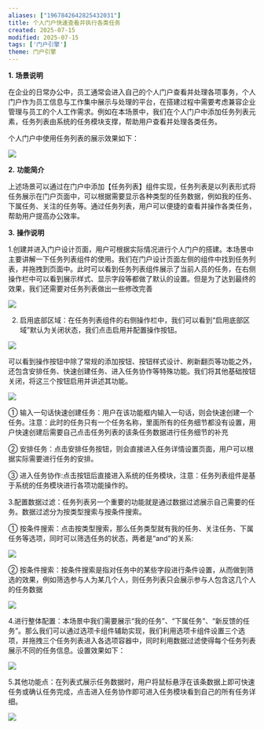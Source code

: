 ```yaml
---
aliases: ["1967842642825432031"]
title: 个人门户快速查看并执行各类任务
created: 2025-07-15
modified: 2025-07-15
tags: ['门户引擎']
theme: 门户引擎
---
```


**1.** **场景说明**

在企业的日常办公中，员工通常会进入自己的个人门户查看并处理各项事务，个人门户作为员工信息与工作集中展示与处理的平台，在搭建过程中需要考虑兼容企业管理与员工的个人工作需求。例如在本场景中，我们在个人门户中添加任务列表元素，任务列表由系统的任务模块支撑，帮助用户查看并处理各类任务。

个人门户中使用任务列表的展示效果如下：

![](https://myhelpdoc.oss-cn-heyuan.aliyuncs.com/mdimages/91e7e706d99495f75719cd2104752837.jpg)

**2.** **功能简介**

上述场景可以通过在门户中添加【任务列表】组件实现，任务列表是以列表形式将任务展示在门户页面中，可以根据需要显示各种类型的任务数据，例如我的任务、下属任务、关注的任务等。通过任务列表，用户可以便捷的查看并操作各类任务，帮助用户提高办公效率。

**3.** **操作说明**

1.创建并进入门户设计页面，用户可根据实际情况进行个人门户的搭建。本场景中主要讲解一下任务列表组件的使用。我们在门户设计页面左侧的组件中找到任务列表，并拖拽到页面中。此时可以看到任务列表组件展示了当前人员的任务，在右侧操作栏中可以看到展示样式、显示字段等都做了默认的设置。但是为了达到最终的效果，我们还需要对任务列表做出一些修改完善

![](https://myhelpdoc.oss-cn-heyuan.aliyuncs.com/mdimages/f3e867b93aff12391806bf9d86ade40a.jpg)

2. 启用底部区域：在任务列表组件的右侧操作栏中，我们可以看到“启用底部区域”默认为关闭状态，我们点击启用并配置操作按钮。

![](https://myhelpdoc.oss-cn-heyuan.aliyuncs.com/mdimages/cd416c453883ebdcfcb2bc0e25a723c5.jpg)

可以看到操作按钮中除了常规的添加按钮、按钮样式设计、刷新翻页等功能之外，还包含安排任务、快速创建任务、进入任务协作等特殊功能。我们将其他基础按钮关闭，将这三个按钮启用并讲述其功能。

![](https://myhelpdoc.oss-cn-heyuan.aliyuncs.com/mdimages/db1d91091cde56c1e2ac36612fe064fb.jpg)

① 输入一句话快速创建任务：用户在该功能框内输入一句话，则会快速创建一个任务。注意：此时的任务只有一个任务名称，里面所有的任务细节都没有设置，用户快速创建后需要自己点击任务列表的该条任务数据进行任务细节的补充

② 安排任务：点击安排任务按钮，则会直接进入任务详情设置页面，用户可以根据实际需要进行任务的安排。

③ 进入任务协作:点击按钮后直接进入系统的任务模块，注意：任务列表组件是基于系统的任务模块进行各项功能操作的。

3.配置数据过滤：任务列表另一个重要的功能就是通过数据过滤展示自己需要的任务。数据过滤分为按类型搜索与按条件搜索。

① 按条件搜索：点击按类型搜索，那么任务类型就有我的任务、关注任务、下属任务等选项，同时可以筛选任务的状态，两者是“and”的关系:

![](https://myhelpdoc.oss-cn-heyuan.aliyuncs.com/mdimages/3e2b73f9eead7814df4b33c9c6c0a808.jpg)

② 按条件搜索：按条件搜索是指对任务中的某些字段进行条件设置，从而做到筛选的效果，例如筛选参与人为某几个人，则任务列表只会展示参与人包含这几个人的任务数据

![](https://myhelpdoc.oss-cn-heyuan.aliyuncs.com/mdimages/2ce54b64c2d2b75c3717d6ce1a02909a.jpg)

4.进行整体配置：本场景中我们需要展示“我的任务”、“下属任务”、“新反馈的任务”。那么我们可以通过选项卡组件辅助实现，我们利用选项卡组件设置三个选项，并拖拽三个任务列表进入各选项容器中，同时利用数据过滤使得每个任务列表展示不同的任务信息。设置效果如下：

![](https://myhelpdoc.oss-cn-heyuan.aliyuncs.com/mdimages/c6065dad8768652f8b5bb5ee46616335.jpg)

5.其他功能点：在列表式展示任务数据时，用户将鼠标悬浮在该条数据上即可快速任务或确认任务完成，点击进入任务协作即可进入任务模块看到自己的所有任务详细。

![](https://myhelpdoc.oss-cn-heyuan.aliyuncs.com/mdimages/af6d480f92d1590afd9ac744a230f750.jpg)

